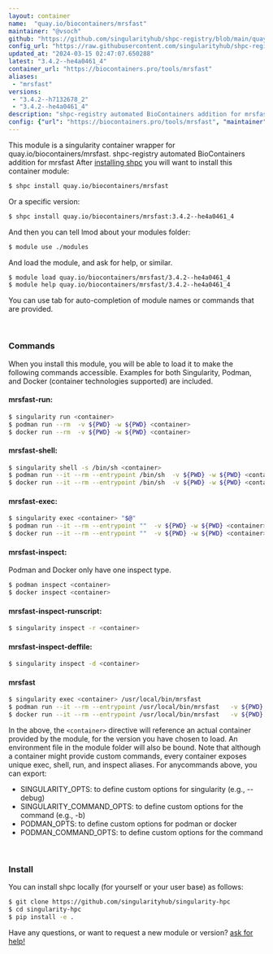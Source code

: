 ```yaml
---
layout: container
name:  "quay.io/biocontainers/mrsfast"
maintainer: "@vsoch"
github: "https://github.com/singularityhub/shpc-registry/blob/main/quay.io/biocontainers/mrsfast/container.yaml"
config_url: "https://raw.githubusercontent.com/singularityhub/shpc-registry/main/quay.io/biocontainers/mrsfast/container.yaml"
updated_at: "2024-03-15 02:47:07.650288"
latest: "3.4.2--he4a0461_4"
container_url: "https://biocontainers.pro/tools/mrsfast"
aliases:
 - "mrsfast"
versions:
 - "3.4.2--h7132678_2"
 - "3.4.2--he4a0461_4"
description: "shpc-registry automated BioContainers addition for mrsfast"
config: {"url": "https://biocontainers.pro/tools/mrsfast", "maintainer": "@vsoch", "description": "shpc-registry automated BioContainers addition for mrsfast", "latest": {"3.4.2--he4a0461_4": "sha256:6927630bef2ba160450e0c2f411c0347f7b7252c10acacd1d2f0a51f0a8e5c95"}, "tags": {"3.4.2--h7132678_2": "sha256:0eef21f24fffa5eed8e296953fdaab52feae5d1501e7f067a65bbc529d949020", "3.4.2--he4a0461_4": "sha256:6927630bef2ba160450e0c2f411c0347f7b7252c10acacd1d2f0a51f0a8e5c95"}, "docker": "quay.io/biocontainers/mrsfast", "aliases": {"mrsfast": "/usr/local/bin/mrsfast"}}
---
```


This module is a singularity container wrapper for quay.io/biocontainers/mrsfast.
shpc-registry automated BioContainers addition for mrsfast
After [installing shpc](#install) you will want to install this container module:


```bash
$ shpc install quay.io/biocontainers/mrsfast
```

Or a specific version:

```bash
$ shpc install quay.io/biocontainers/mrsfast:3.4.2--he4a0461_4
```

And then you can tell lmod about your modules folder:

```bash
$ module use ./modules
```

And load the module, and ask for help, or similar.

```bash
$ module load quay.io/biocontainers/mrsfast/3.4.2--he4a0461_4
$ module help quay.io/biocontainers/mrsfast/3.4.2--he4a0461_4
```

You can use tab for auto-completion of module names or commands that are provided.

<br>

### Commands

When you install this module, you will be able to load it to make the following commands accessible.
Examples for both Singularity, Podman, and Docker (container technologies supported) are included.

#### mrsfast-run:

```bash
$ singularity run <container>
$ podman run --rm  -v ${PWD} -w ${PWD} <container>
$ docker run --rm  -v ${PWD} -w ${PWD} <container>
```

#### mrsfast-shell:

```bash
$ singularity shell -s /bin/sh <container>
$ podman run --it --rm --entrypoint /bin/sh  -v ${PWD} -w ${PWD} <container>
$ docker run --it --rm --entrypoint /bin/sh  -v ${PWD} -w ${PWD} <container>
```

#### mrsfast-exec:

```bash
$ singularity exec <container> "$@"
$ podman run --it --rm --entrypoint ""  -v ${PWD} -w ${PWD} <container> "$@"
$ docker run --it --rm --entrypoint ""  -v ${PWD} -w ${PWD} <container> "$@"
```

#### mrsfast-inspect:

Podman and Docker only have one inspect type.

```bash
$ podman inspect <container>
$ docker inspect <container>
```

#### mrsfast-inspect-runscript:

```bash
$ singularity inspect -r <container>
```

#### mrsfast-inspect-deffile:

```bash
$ singularity inspect -d <container>
```


#### mrsfast

```bash
$ singularity exec <container> /usr/local/bin/mrsfast
$ podman run --it --rm --entrypoint /usr/local/bin/mrsfast   -v ${PWD} -w ${PWD} <container> -c " $@"
$ docker run --it --rm --entrypoint /usr/local/bin/mrsfast   -v ${PWD} -w ${PWD} <container> -c " $@"
```



In the above, the `<container>` directive will reference an actual container provided
by the module, for the version you have chosen to load. An environment file in the
module folder will also be bound. Note that although a container
might provide custom commands, every container exposes unique exec, shell, run, and
inspect aliases. For anycommands above, you can export:

 - SINGULARITY_OPTS: to define custom options for singularity (e.g., --debug)
 - SINGULARITY_COMMAND_OPTS: to define custom options for the command (e.g., -b)
 - PODMAN_OPTS: to define custom options for podman or docker
 - PODMAN_COMMAND_OPTS: to define custom options for the command

<br>

### Install

You can install shpc locally (for yourself or your user base) as follows:

```bash
$ git clone https://github.com/singularityhub/singularity-hpc
$ cd singularity-hpc
$ pip install -e .
```

Have any questions, or want to request a new module or version? [ask for help!](https://github.com/singularityhub/singularity-hpc/issues)